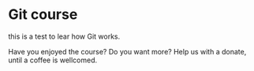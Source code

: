 # Git course

this is a test to lear how Git works.

Have you enjoyed the course? Do you want more? Help us with a donate, until a coffee is wellcomed.
